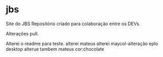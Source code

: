 # jbs
Site do JBS
Repositório criado para colaboração entre os DEVs.

Alterações pull.


Alterei o readme para teste.
alterei mateus
alterei maycol-alteração eplo desktop
alterue tambem mateus
cor:chocolate
